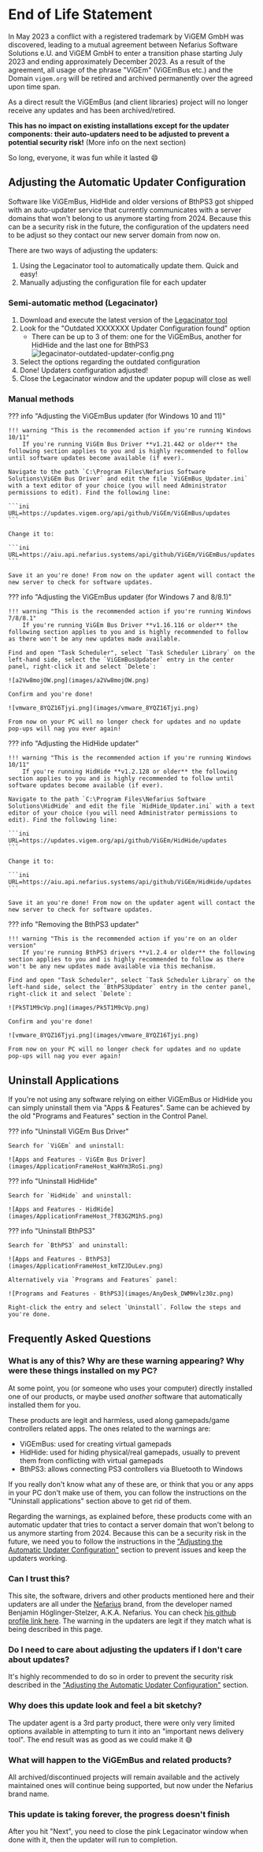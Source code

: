 # End of Life Statement

In May 2023 a conflict with a registered trademark by ViGEM GmbH was discovered, leading to a mutual agreement between Nefarius Software Solutions e.U. and ViGEM GmbH to enter a transition phase starting July 2023 and ending approximately December 2023. As a result of the agreement, all usage of the phrase "ViGEm" (ViGEmBus etc.) and the Domain `vigem.org` will be retired and archived permanently over the agreed upon time span.

As a direct result the ViGEmBus (and client libraries) project will no longer receive any updates and has been archived/retired.

**This has no impact on existing installations except for the updater components: their auto-updaters need to be adjusted to prevent a potential security risk!** (More info on the next section)

So long, everyone, it was fun while it lasted 😄

## Adjusting the Automatic Updater Configuration

Software like ViGEmBus, HidHide and older versions of BthPS3 got shipped with an auto-updater service that currently communicates with a server domains that won't belong to us anymore starting from 2024. Because this can be a security risk in the future, the configuration of the updaters need to be adjust so they contact our new server domain from now on.

There are two ways of adjusting the updaters:

1. Using the Legacinator tool to automatically update them. Quick and easy!
2. Manually adjusting the configuration file for each updater

### Semi-automatic method (Legacinator)

1. Download and execute the latest version of the [Legacinator tool](https://github.com/nefarius/Legacinator/releases)
2. Look for the "Outdated XXXXXXX Updater Configuration found" option
    - There can be up to 3 of them: one for the ViGEmBus, another for HidHide and the last one for BthPS3  
  ![legacinator-outdated-updater-config.png](images/legacinator-outdated-updater-config.png)
3. Select the options regarding the outdated configuration
4. Done! Updaters configuration adjusted!
5. Close the Legacinator window and the updater popup will close as well

### Manual methods

??? info "Adjusting the ViGEmBus updater (for Windows 10 and 11)"

    !!! warning "This is the recommended action if you're running Windows 10/11"
        If you're running ViGEm Bus Driver **v1.21.442 or older** the following section applies to you and is highly recommended to follow until software updates become available (if ever).

    Navigate to the path `C:\Program Files\Nefarius Software Solutions\ViGEm Bus Driver` and edit the file `ViGEmBus_Updater.ini` with a text editor of your choice (you will need Administrator permissions to edit). Find the following line:

    ```ini
    URL=https://updates.vigem.org/api/github/ViGEm/ViGEmBus/updates
    ```

    Change it to:

    ```ini
    URL=https://aiu.api.nefarius.systems/api/github/ViGEm/ViGEmBus/updates
    ```

    Save it an you're done! From now on the updater agent will contact the new server to check for software updates.

??? info "Adjusting the ViGEmBus updater (for Windows 7 and 8/8.1)"

    !!! warning "This is the recommended action if you're running Windows 7/8/8.1"
        If you're running ViGEm Bus Driver **v1.16.116 or older** the following section applies to you and is highly recommended to follow as there won't be any new updates made available.

    Find and open "Task Scheduler", select `Task Scheduler Library` on the left-hand side, select the `ViGEmBusUpdater` entry in the center panel, right-click it and select `Delete`:

    ![a2Vw8mojOW.png](images/a2Vw8mojOW.png)

    Confirm and you're done!

    ![vmware_8YQZ16Tjyi.png](images/vmware_8YQZ16Tjyi.png)

    From now on your PC will no longer check for updates and no update pop-ups will nag you ever again!

??? info "Adjusting the HidHide updater"

    !!! warning "This is the recommended action if you're running Windows 10/11"
        If you're running HidHide **v1.2.128 or older** the following section applies to you and is highly recommended to follow until software updates become available (if ever).

    Navigate to the path `C:\Program Files\Nefarius Software Solutions\HidHide` and edit the file `HidHide_Updater.ini` with a text editor of your choice (you will need Administrator permissions to edit). Find the following line:

    ```ini
    URL=https://updates.vigem.org/api/github/ViGEm/HidHide/updates
    ```

    Change it to:

    ```ini
    URL=https://aiu.api.nefarius.systems/api/github/ViGEm/HidHide/updates
    ```

    Save it an you're done! From now on the updater agent will contact the new server to check for software updates.


??? info "Removing the BthPS3 updater"

    !!! warning "This is the recommended action if you're on an older version"
        If you're running BthPS3 drivers **v1.2.4 or older** the following section applies to you and is highly recommended to follow as there won't be any new updates made available via this mechanism.

    Find and open "Task Scheduler", select `Task Scheduler Library` on the left-hand side, select the `BthPS3Updater` entry in the center panel, right-click it and select `Delete`:

    ![Pk5T1M9cVp.png](images/Pk5T1M9cVp.png)

    Confirm and you're done!

    ![vmware_8YQZ16Tjyi.png](images/vmware_8YQZ16Tjyi.png)

    From now on your PC will no longer check for updates and no update pop-ups will nag you ever again!

## Uninstall Applications

If you're not using any software relying on either ViGEmBus or HidHide you can simply uninstall them via "Apps & Features". Same can be achieved by the old "Programs and Features" section in the Control Panel.

??? info "Uninstall ViGEm Bus Driver"

    Search for `ViGEm` and uninstall:

    ![Apps and Features - ViGEm Bus Driver](images/ApplicationFrameHost_WaHYm3RoSi.png)

??? info "Uninstall HidHide"

    Search for `HidHide` and uninstall:

    ![Apps and Features - HidHide](images/ApplicationFrameHost_7f83G2M1hS.png)

??? info "Uninstall BthPS3"

    Search for `BthPS3` and uninstall:

    ![Apps and Features - BthPS3](images/ApplicationFrameHost_kmTZJDuLev.png)

    Alternatively via `Programs and Features` panel:

    ![Programs and Features - BthPS3](images/AnyDesk_DWMHvlz30z.png)

    Right-click the entry and select `Uninstall`. Follow the steps and you're done.

## Frequently Asked Questions

### What is any of this? Why are these warning appearing? Why were these things installed on my PC?

At some point, you (or someone who uses your computer) directly installed one of our products, or maybe used _another_ software that automatically installed them for you.

These products are legit and harmless, used along gamepads/game controllers related apps. The ones related to the warnings are:

- ViGEmBus: used for creating virtual gamepads
- HidHide: used for hiding physical/real gamepads, usually to prevent them from conflicting with virtual gamepads
- BthPS3: allows connecting PS3 controllers via Bluetooth to Windows

If you really don't know what any of these are, or think that you or any apps in your PC don't make use of them, you can follow the instructions on the "Uninstall applications" section above to get rid of them.

Regarding the warnings, as explained before, these products come with an automatic updater that tries to contact a server domain that won't belong to us anymore starting from 2024. Because this can be a security risk in the future, we need you to follow the instructions in the ["Adjusting the Automatic Updater Configuration"](#adjusting-the-automatic-updater-configuration) section to prevent issues and keep the updaters working.

### Can I trust this?

This site, the software, drivers and other products mentioned here and their updaters are all under the [Nefarius](https://euipo.europa.eu/eSearch/#details/trademarks/018878323) brand, from the developer named Benjamin Höglinger-Stelzer, A.K.A. Nefarius. You can check [his github profile link here](https://github.com/nefarius). The warning in the updaters are legit if they match what is being described in this page.

### Do I need to care about adjusting the updaters if I don't care about updates?

It's highly recommended to do so in order to prevent the security risk described in the ["Adjusting the Automatic Updater Configuration"](#adjusting-the-automatic-updater-configuration) section.

### Why does this update look and feel a bit sketchy?

The updater agent is a 3rd party product, there were only very limited options available in attempting to turn it into an "important news delivery tool". The end result was as good as we could make it 😅

### What will happen to the ViGEmBus and related products?

All archived/discontinued projects will remain available and the actively maintained ones will continue being supported, but now under the Nefarius brand name.

### This update is taking forever, the progress doesn't finish

After you hit "Next", you need to close the pink Legacinator window when done with it, then the updater will run to completion.
